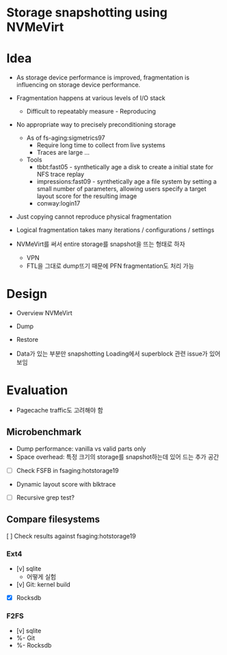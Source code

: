 Storage snapshotting using NVMeVirt
===================================

# Idea
- As storage device performance is improved, fragmentation is influencing on storage device performance.
- Fragmentation happens at various levels of I/O stack
  - Difficult to repeatably measure - Reproducing
- No appropriate way to precisely preconditioning storage
  - As of fs-aging:sigmetrics97
    - Require long time to collect from live systems
    - Traces are large ...
  - Tools
    - tbbt:fast05 - synthetically age a disk to create a initial state for NFS trace replay
    - impressions:fast09 - synthetically age a file system by setting a small number of parameters, allowing users specify a target layout score for the resulting image
    - conway:login17

- Just copying cannot reproduce physical fragmentation

- Logical fragmentation takes many iterations / configurations / settings

- NVMeVirt를 써서 entire storage를 snapshot을 뜨는 형태로 하자
  - VPN
  - FTL을 그대로 dump뜨기 때문에 PFN fragmentation도 처리 가능


# Design
- Overview NVMeVirt

- Dump

- Restore

- Data가 있는 부분만 snapshotting
  Loading에서 superblock 관련 issue가 있어보임


# Evaluation
- Pagecache traffic도 고려해야 함


## Microbenchmark
  - Dump performance: vanilla vs valid parts only
  - Space overhead: 특정 크기의 storage를 snapshot하는데 있어 드는 추가 공간
  - [ ] Check FSFB in fsaging:hotstorage19
  - Dynamic layout score with blktrace
  - [ ] Recursive grep test?

## Compare filesystems
[ ] Check results against fsaging:hotstorage19
### Ext4
  - [v] sqlite
    - 어떻게 실험
  - [v] Git: kernel build

  - [X] Rocksdb

### F2FS
  - [v] sqlite
  - %- Git
  - %- Rocksdb
